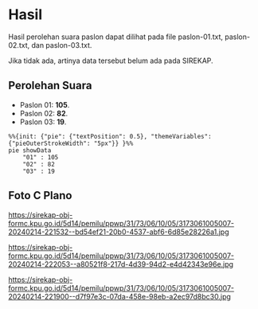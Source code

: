 # Hasil

Hasil perolehan suara paslon dapat dilihat pada file paslon-01.txt, paslon-02.txt, dan paslon-03.txt.

Jika tidak ada, artinya data tersebut belum ada pada SIREKAP.

## Perolehan Suara

 * Paslon 01: **105**.
 * Paslon 02: **82**.
 * Paslon 03: **19**.

```mermaid
%%{init: {"pie": {"textPosition": 0.5}, "themeVariables": {"pieOuterStrokeWidth": "5px"}} }%%
pie showData
    "01" : 105
    "02" : 82
    "03" : 19
```
## Foto C Plano

https://sirekap-obj-formc.kpu.go.id/5d14/pemilu/ppwp/31/73/06/10/05/3173061005007-20240214-221532--bd54ef21-20b0-4537-abf6-6d85e28226a1.jpg

https://sirekap-obj-formc.kpu.go.id/5d14/pemilu/ppwp/31/73/06/10/05/3173061005007-20240214-222053--a80521f8-217d-4d39-94d2-e4d42343e96e.jpg

https://sirekap-obj-formc.kpu.go.id/5d14/pemilu/ppwp/31/73/06/10/05/3173061005007-20240214-221900--d7f97e3c-07da-458e-98eb-a2ec97d8bc30.jpg
